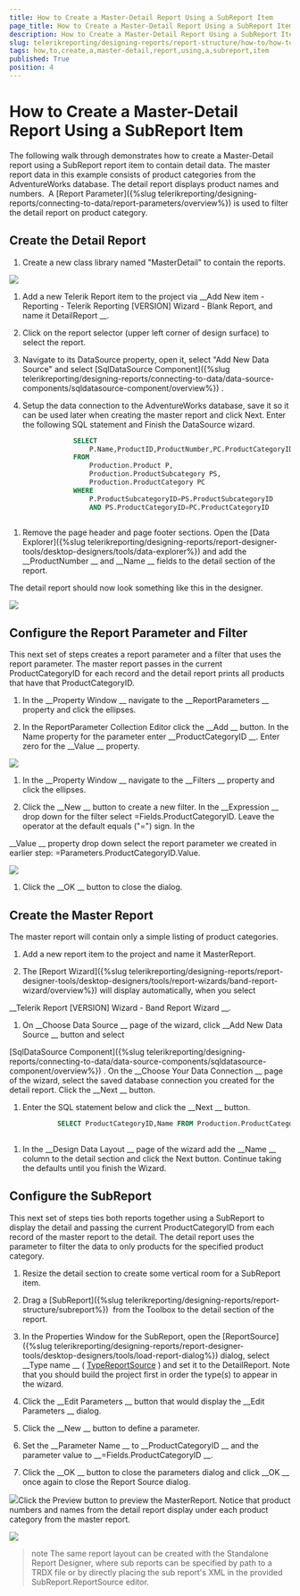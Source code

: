```yaml
---
title: How to Create a Master-Detail Report Using a SubReport Item
page_title: How to Create a Master-Detail Report Using a SubReport Item | for Telerik Reporting Documentation
description: How to Create a Master-Detail Report Using a SubReport Item
slug: telerikreporting/designing-reports/report-structure/how-to/how-to-create-a-master-detail-report-using-a-subreport-item
tags: how,to,create,a,master-detail,report,using,a,subreport,item
published: True
position: 4
---
```


# How to Create a Master-Detail Report Using a SubReport Item



The following walk through demonstrates how to create a Master-Detail report using a SubReport report item
        to contain detail data. The master report data in this example consists of product categories from the
        AdventureWorks database. The detail report displays product names and numbers. 
        A 
[Report Parameter]({%slug telerikreporting/designing-reports/connecting-to-data/report-parameters/overview%})
 is used to filter the detail
        report on product category.
      


## Create the Detail Report

1. Create a new class library named "MasterDetail" to contain the reports.
            
  
  ![](images/MasterDetail0000.png)

1. Add a new Telerik Report item to the project via 
__Add New item - Reporting - Telerik Reporting [VERSION] Wizard - Blank Report, and name it DetailReport
__.
            


1. Click on the report selector (upper left corner of design surface) to select the report.
            


1. Navigate to its DataSource property, open it, select "Add New Data Source" and
              select 
[SqlDataSource Component]({%slug telerikreporting/designing-reports/connecting-to-data/data-source-components/sqldatasource-component/overview%})
.
            


1. Setup the data connection to the AdventureWorks database, save it so it can be used later when creating
              the master report and click Next. Enter the following SQL statement and Finish the DataSource wizard.
            


	
````SQL
				SELECT 
					P.Name,ProductID,ProductNumber,PC.ProductCategoryID
				FROM 
					Production.Product P,
					Production.ProductSubcategory PS,
					Production.ProductCategory PC
				WHERE 
					P.ProductSubcategoryID=PS.ProductSubcategoryID
					AND PS.ProductCategoryID=PC.ProductCategoryID
					
````




1. Remove the page header and page footer sections. Open the 
[Data Explorer]({%slug telerikreporting/designing-reports/report-designer-tools/desktop-designers/tools/data-explorer%})
              and add the 
__ProductNumber
__ and 
__Name
__ fields to the
              detail section of the report.
            


The detail report should now look something like this in the designer.
        
  
  ![](images/MasterDetail0010.png)

## Configure the Report Parameter and Filter

This next set of steps creates a report parameter and a filter that uses the report parameter. The master
          report passes in the current ProductCategoryID for each record and the detail report prints all products that have
          that ProductCategoryID.
        


1. In the 
__Property Window
__ navigate to the 
__ReportParameters
__              property and click the ellipses.
            


1. In the ReportParameter Collection Editor click the 
__Add
__ button. In the Name property
              for the parameter enter 
__ProductCategoryID
__. Enter zero for the 
__Value
__ property.
            
  
  ![](images/MasterDetail0011.png)

1. In the 
__Property Window
__ navigate to the 
__Filters
__ property and click the ellipses.
            


1. Click the 
__New
__ button to create a new filter. In the 
__Expression
__ drop down
              for the filter select =Fields.ProductCategoryID. Leave the operator at the default equals ("=") sign. In the
              
__Value
__ property drop down select the report parameter we created in earlier step: =Parameters.ProductCategoryID.Value.
            
  
  ![](images/MasterDetail0013.png)

1. Click the 
__OK
__ button to close the dialog.
            


## Create the Master Report

The master report will contain only a simple listing of product categories.


1. Add a new report item to the project and name it MasterReport.
            


1. The 
[Report Wizard]({%slug telerikreporting/designing-reports/report-designer-tools/desktop-designers/tools/report-wizards/band-report-wizard/overview%})
 will display automatically, when you select
              
__Telerik Report [VERSION] Wizard - Band Report Wizard
__.
            


1. On 
__Choose Data Source
__ page of the wizard, click 
__Add New Data Source
__ button and select
              
[SqlDataSource Component]({%slug telerikreporting/designing-reports/connecting-to-data/data-source-components/sqldatasource-component/overview%})
. On the 
__Choose Your Data Connection
__ page of the wizard,
              select the saved database connection you created for the detail report. Click the 
__Next
__ button.
            


1. Enter the SQL statement below and click the 
__Next
__ button.
            


	
````SQL
			SELECT ProductCategoryID,Name FROM Production.ProductCategory
			
````




1. In the 
__Design Data Layout
__ page of the wizard add the 
__Name
__ column
              to the detail section and click the Next button. Continue taking the defaults until you finish the Wizard.
            


## Configure the SubReport

This next set of steps ties both reports together using a SubReport to display the detail and passing the current
          ProductCategoryID from each record of the master report to the detail. The detail report uses the parameter to filter the data
          to only products for the specified product category.
        


1. Resize the detail section to create some vertical room for a SubReport item.
            


1. Drag a 
[SubReport]({%slug telerikreporting/designing-reports/report-structure/subreport%})
 from the Toolbox to the detail
              section of the report.
            


1. In the Properties Window for the SubReport, open the 
[ReportSource]({%slug telerikreporting/designing-reports/report-designer-tools/desktop-designers/tools/load-report-dialog%})
 dialog, select 
__Type name
__ (
[TypeReportSource](/reporting/api/Telerik.Reporting.TypeReportSource)
) and set it to the DetailReport.
              Note that you should build the project first in order the type(s) to appear in the wizard. 
            


1. Click the 
__Edit Parameters
__ button that would display the 
__Edit Parameters
__              dialog.
            


1. Click the 
__New
__ button to define a parameter.
            


1. Set the 
__Parameter Name
__ to 
__ProductCategoryID
__ and the parameter value to 
__=Fields.ProductCategoryID
__.
            


1. Click the 
__OK
__ button to close the parameters dialog and click 
__OK
__              once again to close the Report Source dialog.
            
  
  ![](images/MasterDetail0014.png)Click the Preview button to preview the MasterReport. Notice that product numbers and names from the detail
              report display under each product category from the master report.
            
  
  ![](images/MasterDetail0016.png)

>note The same report layout can be created with the Standalone Report Designer, where sub reports can be specified            by path to a TRDX file or by directly placing the sub report's XML in the provided SubReport.ReportSource editor.          

